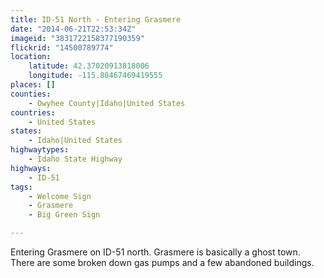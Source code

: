 ```yaml
---
title: ID-51 North - Entering Grasmere
date: "2014-06-21T22:53:34Z"
imageid: "3831722158377190359"
flickrid: "14500789774"
location:
    latitude: 42.37020913818006
    longitude: -115.88467469419555
places: []
counties:
    - Owyhee County|Idaho|United States
countries:
    - United States
states:
    - Idaho|United States
highwaytypes:
    - Idaho State Highway
highways:
    - ID-51
tags:
    - Welcome Sign
    - Grasmere
    - Big Green Sign

---
```

Entering Grasmere on ID-51 north.  Grasmere is basically a ghost town.  There are some broken down gas pumps and a few abandoned buildings.